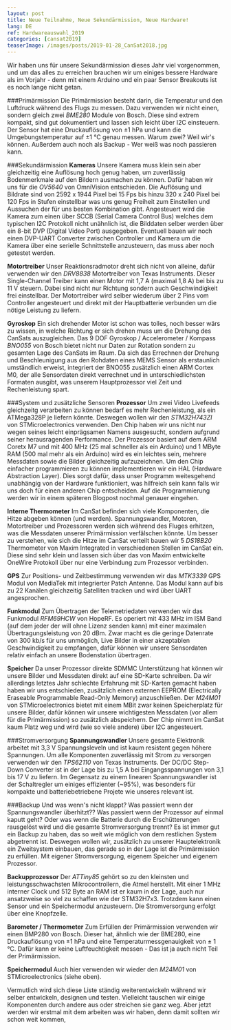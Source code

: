 ```yaml
---
layout: post
title: Neue Teilnahme, Neue Sekundärmission, Neue Hardware!
lang: DE
ref: Hardwareauswahl_2019
categories: [cansat2019]
teaserImage: /images/posts/2019-01-28_CanSat2018.jpg
---
```



Wir haben uns für unsere Sekundärmission dieses Jahr viel vorgenommen, und um das alles zu erreichen brauchen wir um einiges bessere Hardware als im Vorjahr - denn mit einem Arduino und ein paar Sensor Breakouts ist es noch lange nicht getan.

###Primärmission
Die Primärmission besteht darin, die Temperatur und den Luftdruck während des Flugs zu messen. Dazu verwenden wir nicht einen, sondern gleich zwei *BME280* Module von Bosch. Diese sind extrem kompakt, sind gut dokumentiert und lassen sich leicht über I2C einsteuern. Der Sensor hat eine Druckauflösung von ±1 hPa und kann die Umgebungstemperatur auf ±1 °C genau messen. Warum zwei? Weil wir's können. Außerdem auch noch als Backup - Wer weiß was noch passieren kann.

###Sekundärmission
**Kameras**
Unsere Kamera muss klein sein aber gleichzeitig eine Auflösung hoch genug haben, um zuverlässig Bodenmerkmale auf den Bildern ausmachen zu können. Dafür haben wir uns für die *OV5640* von OmniVision entschieden. Die Auflösung und Bildrate sind von 2592 x 1944 Pixel bei 15 Fps bis hinzu 320 x 240 Pixel bei 120 Fps in Stufen einstellbar was uns genug Freiheit zum Einstellen und Aussuchen der für uns besten Kombination gibt. Angesteuert wird die Kamera zum einen über SCCB (Serial Camera Control Bus) welches dem typischen I2C Protokoll nicht unähnlich ist, die Bilddaten selber werden über ein 8-bit DVP (Digital Video Port) ausgegeben. Eventuell bauen wir noch einen DVP-UART Converter zwischen Controller und Kamera um die Kamera über eine serielle Schnittstelle anzusteuern, das muss aber noch getestet werden.

**Motortreiber**
Unser Reaktionsradmotor dreht sich nicht von alleine, dafür verwenden wir den *DRV8838* Motortreiber von Texas Instruments. Dieser Single-Channel Treiber kann einen Motor mit 1,7 A (maximal 1,8 A) bei bis zu 11 V steuern. Dabei sind nicht nur Richtung sondern auch Geschwindigkeit frei einstellbar. Der Motortreiber wird selber wiederum über 2 Pins vom Controller angesteuert und direkt mit der Hauptbatterie verbunden um die nötige Leistung zu liefern.

**Gyroskop**
Ein sich drehender Motor ist schon was tolles, noch besser wärs zu wissen, in welche Richtung er sich drehen muss um die Drehung des CanSats auszugleichen. Das 9 DOF Gyroskop / Accelerometer / Kompass *BNO055* von Bosch bietet nicht nur Daten zur Rotation sondern zu gesamten Lage des CanSats im Raum. Da sich das Errechnen der Drehung und Beschleunigung aus den Rohdaten eines MEMS Sensor als erstaunlich umständlich erweist, integriert der BNO055 zusätzlich einen ARM Cortex M0, der alle Sensordaten direkt verrechnet und in unterschiedlichsten Formaten ausgibt, was unserem Hauptprozessor viel Zeit und Rechenleistung spart. 

###System und zusätzliche Sensoren
**Prozessor**
Um zwei Video Livefeeds gleichzeitg verarbeiten zu können bedarf es mehr Rechenleistung, als ein ATMega328P je liefern könnte. Deswegen wollen wir den *STM32H743ZI* von STMicroelectronics verwenden. Den Chip haben wir uns nicht nur wegen seines leicht einprägsamen Namens ausgesucht, sondern aufgrund seiner herausragenden Performance. Der Prozessor basiert auf dem ARM Coretx M7 und mit 400 MHz (25 mal schneller als ein Arduino) und 1 MByte RAM (500 mal mehr als ein Arduino) wird es ein leichtes sein, mehrere Messdaten sowie die Bilder gleichzeitig aufzuzeichnen.
Um den Chip einfacher programmieren zu können implementieren wir ein HAL (Hardware Abstraction Layer). Dies sorgt dafür, dass unser Programm weitesgehend unabhängig von der Hardware funktioniert, was hilfreich sein kann falls wir uns doch für einen anderen Chip entscheiden. Auf die Programmierung werden wir in einem späteren Blogpost nochmal genauer eingehen.

**Interne Thermometer**
Im CanSat befinden sich viele Komponenten, die Hitze abgeben können (und werden). Spannungswandler, Motoren, Motortreiber und Prozessoren werden sich während des Fluges erhitzen, was die Messdaten unserer Primärmission verfälschen könnte. Um besser zu verstehen, wie sich die Hitze im CanSat verteilt bauen wir 5 *DS18B20* Thermometer von Maxim Integrated in verschiedenen Stellen im CanSat ein. Diese sind sehr klein und lassen sich über das von Maxim entwickelte OneWire Protokoll über nur eine Verbindung zum Prozessor verbinden.

**GPS**
Zur Positions- und Zeitbestimmung verwenden wir das *MTK3339* GPS Modul von MediaTek mit integrierter Patch Antenne. Das Modul kann auf bis zu 22 Kanälen gleichzeitig Satelliten tracken und wird über UART angesprochen.

**Funkmodul**
Zum Übertragen der Telemetriedaten verwenden wir das Funkmodul *RFM69HCW* von HopeRF. Es operiert mit 433 MHz im ISM Band (auf dem jeder der will ohne Lizenz senden kann) mit einer maximalen Übertragungsleistung von 20 dBm. Zwar macht es die geringe Datenrate von 300 kb/s für uns unmöglich, Live Bilder in einer akzeptablen Geschwindigkeit zu empfangen, dafür können wir unsere Sensordaten relativ einfach an unsere Bodenstation übertragen.

**Speicher**
Da unser Prozessor direkte SDMMC Unterstützung hat können wir unsere Bilder und Messdaten direkt auf eine SD-Karte schreiben. Da wir allerdings letztes Jahr schlechte Erfahrung mit SD-Karten gemacht haben haben wir uns entschieden, zusätzlich einen externen EEPROM (Electrically Eraseable Programmable Read-Only Memory) anzuschließen. Der *M24M01* von STMicroelectronics bietet mit einem MBit zwar keinen Speicherplatz für unsere Bilder, dafür können wir unsere wichtigesten Messdaten (vor allem für die Primärmission) so zusätzlich abspeichern. Der Chip nimmt im CanSat kaum Platz weg und wird (wie so viele andere) über I2C angesteuert.

###Stromversorgung
**Spannungswandler**
Unsere gesamte Elektronik arbeitet mit 3,3 V Spannungsleveln und ist kaum resistent gegen höhere Spannungen. Um alle Komponenten zuverlässig mit Strom zu versorgen verwenden wir den *TPS62110* von Texas Instruments. Der DC/DC Step-Down Converter ist in der Lage bis zu 1,5 A bei Eingangsspannungen von 3,1 bis 17 V zu liefern. Im Gegensatz zu einem linearen Spannungswandler ist der Schaltregler um einiges effizienter (~95%), was besonders für kompakte und batteriebetriebene Projete wie unseres relevant ist.

###Backup
Und was wenn's nicht klappt? Was passiert wenn der Spannungswandler überhitzt?? Was passiert wenn der Prozessor auf einmal kaputt geht? Oder was wenn die Batterie durch die Erschütterungen rausgelöst wird und die gesamte Stromversorgung trennt? Es ist immer gut ein Backup zu haben, das so weit wie möglich von dem restlichen System abgetrennt ist. Deswegen wollen wir, zusätzlich zu unserer Hauptelektronik ein Zweitsystem einbauen, das gerade so in der Lage ist die Primärmission zu erfüllen. Mit eigener Stromversorgung, eigenem Speicher und eigenem Prozessor.

**Backupprozessor**
Der *ATTiny85* gehört so zu den kleinsten und leistungsschwachsten Mikrocontrollern, die Atmel herstellt. Mit einer 1 MHz interner Clock und 512 Byte an RAM ist er kaum in der Lage, auch nur ansatzweise so viel zu schaffen wie der STM32H7x3. Trotzdem kann einen Sensor und ein Speichermodul anzusteuern. Die Stromversorgung erfolgt über eine Knopfzelle.

**Barometer / Thermometer**
Zum Erfüllen der Primärmission verwenden wir einen BMP280 von Bosch. Dieser hat, ähnlich wie der BME280, eine Druckauflösung von ±1 hPa und eine Temperaturmessgenauigkeit von ± 1 °C. Dafür kann er keine Luftfeuchtigkeit messen - Das ist ja auch nicht Teil der Primärmission.

**Speichermodul**
Auch hier verwenden wir wieder den *M24M01* von STMicroelectronics (siehe oben).


Vermutlich wird sich diese Liste ständig weiterentwickeln während wir selber entwickeln, designen und testen. Vielleicht tauschen wir einige Komponenten durch andere aus oder streichen sie ganz weg. Aber jetzt werden wir erstmal mit dem arbeiten was wir haben, denn damit sollten wir schon weit kommen,
